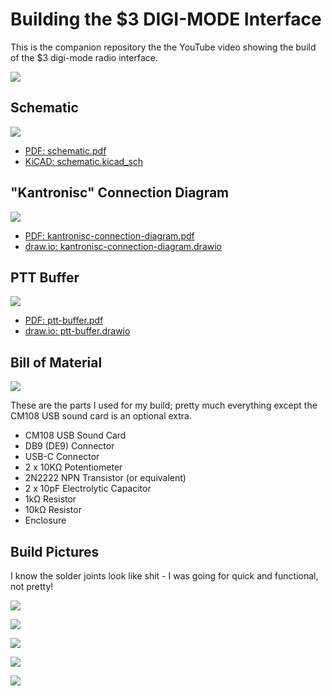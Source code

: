 # Building the $3 DIGI-MODE Interface

This is the companion repository the the YouTube video showing the build of the $3 digi-mode radio interface.

[![](video-thumb.png)](https://youtu.be/leWaIvXLb58)

## Schematic

![](<schematic.png>)

- [PDF: schematic.pdf](<schematic.pdf>)
- [KiCAD: schematic.kicad_sch](<schematic.kicad_sch>)

## "Kantronisc" Connection Diagram

![](<kantronisc-connection-diagram.png>)

- [PDF: kantronisc-connection-diagram.pdf](<kantronisc-connection-diagram.pdf>)
- [draw.io: kantronisc-connection-diagram.drawio](<kantronisc-connection-diagram.drawio>)

## PTT Buffer

![](<ptt-buffer.png>)

- [PDF: ptt-buffer.pdf](<ptt-buffer.pdf>)
- [draw.io: ptt-buffer.drawio](<ptt-buffer.drawio>)

## Bill of Material

![](<bom.jpg>)

These are the parts I used for my build; pretty much everything except the CM108 USB sound card is an optional extra.

- CM108 USB Sound Card
- DB9 (DE9) Connector
- USB-C Connector
- 2 x 10KΩ Potentiometer
- 2N2222 NPN Transistor (or equivalent)
- 2 x 10pF Electrolytic Capacitor
- 1kΩ Resistor
- 10kΩ Resistor
- Enclosure

## Build Pictures

I know the solder joints look like shit - I was going for quick and functional, not pretty!

![](<build-00.jpg>)

![](<build-01.jpg>)

![](<build-02.jpg>)

![](<build-03.jpg>)

![](<build-04.jpg>)
